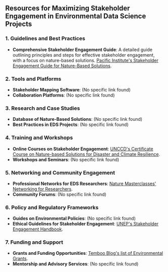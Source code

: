 ## Resources for Maximizing Stakeholder Engagement in Environmental Data Science Projects

### 1. **Guidelines and Best Practices**
- **Comprehensive Stakeholder Engagement Guide**: A detailed guide outlining principles and steps for effective stakeholder engagement, with a focus on nature-based solutions. [Pacific Institute's Stakeholder Engagement Guide for Nature-Based Solutions](https://pacinst.org/publication/stakeholder-engagement-guide-for-nature-based-solutions/).

### 2. **Tools and Platforms**
- **Stakeholder Mapping Software**: (No specific link found)
- **Collaboration Platforms**: (No specific link found)

### 3. **Research and Case Studies**
- **Database of Nature-Based Solutions**: (No specific link found)
- **Best Practices in EDS Projects**: (No specific link found)

### 4. **Training and Workshops**
- **Online Courses on Stakeholder Engagement**: [UNCCD's Certificate Course on Nature-based Solutions for Disaster and Climate Resilience](https://www.unccd.int/cbm/new-certificate-course-nature-based-solutions-disaster-and-climate-resilience).
- **Workshops and Seminars**: (No specific link found)

### 5. **Networking and Community Engagement**
- **Professional Networks for EDS Researchers**: [Nature Masterclasses' Networking for Researchers](https://masterclasses.nature.com/networking-for-researchers/18993080).
- **Community Forums**: (No specific link found)

### 6. **Policy and Regulatory Frameworks**
- **Guides on Environmental Policies**: (No specific link found)
- **Ethical Guidelines for Stakeholder Engagement**: [UNEP's Stakeholder Engagement Handbook](https://www.unep.org/resources/publication/stakeholder-engagement-handbook).

### 7. **Funding and Support**
- **Grants and Funding Opportunities**: [Temboo Blog's list of Environmental Grants](https://blog.temboo.com/environmental-grants/).
- **Mentorship and Advisory Services**: (No specific link found)
